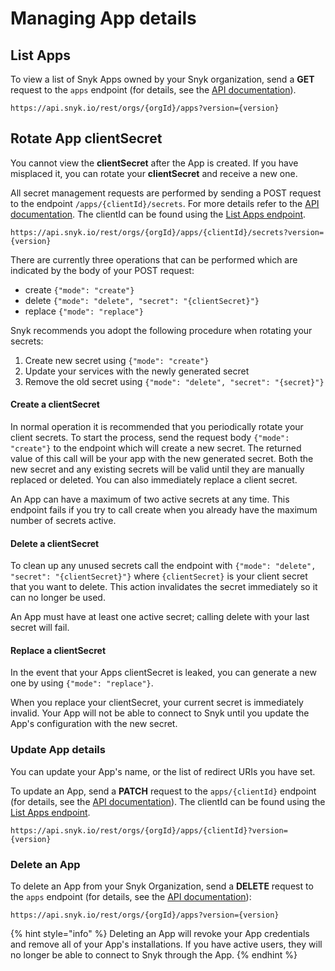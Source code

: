 # Managing App details

## List Apps

To view a list of Snyk Apps owned by your Snyk organization, send a **GET** request to the `apps` endpoint (for details, see the [API documentation](https://apidocs.snyk.io/#get-/orgs/-org\_id-/apps)).

```
https://api.snyk.io/rest/orgs/{orgId}/apps?version={version}
```

## Rotate App clientSecret

You cannot view the **clientSecret** after the App is created. If you have misplaced it, you can rotate your **clientSecret** and receive a new one.

All secret management requests are performed by sending a POST request to the endpoint `/apps/{clientId}/secrets`. For more details refer to the [API documentation](https://apidocs.snyk.io/#post-/orgs/-org\_id-/apps/-client\_id-/secrets). The clientId can be found using the [List Apps endpoint](https://apidocs.snyk.io/?version=2022-04-06%7Eexperimental#get-/orgs/-org\_id-/apps).

```
https://api.snyk.io/rest/orgs/{orgId}/apps/{clientId}/secrets?version={version}
```

There are currently three operations that can be performed which are indicated by the body of your POST request:

* create `{"mode": "create"}`
* delete `{"mode": "delete", "secret": "{clientSecret}"}`
* replace `{"mode": "replace"}`

Snyk recommends you adopt the following procedure when rotating your secrets:

1. Create new secret using `{"mode": "create"}`
2. Update your services with the newly generated secret
3. Remove the old secret using `{"mode": "delete", "secret": "{secret}"}`

#### Create a clientSecret

In normal operation it is recommended that you periodically rotate your client secrets. To start the process, send the request body `{"mode": "create"}` to the endpoint which will create a new secret. The returned value of this call will be your app with the new generated secret. Both the new secret and any existing secrets will be valid until they are manually replaced or deleted. You can also immediately replace a client secret.

An App can have a maximum of two active secrets at any time. This endpoint fails if you try to call create when you already have the maximum number of secrets active.

#### Delete a clientSecret

To clean up any unused secrets call the endpoint with `{"mode": "delete", "secret": "{clientSecret}"}` where `{clientSecret}` is your client secret that you want to delete. This action invalidates the secret immediately so it can no longer be used.

An App must have at least one active secret; calling delete with your last secret will fail.

#### Replace a clientSecret

In the event that your Apps clientSecret is leaked, you can generate a new one by using `{"mode": "replace"}`.

When you replace your clientSecret, your current secret is immediately invalid. Your App will not be able to connect to Snyk until you update the App's configuration with the new secret.

### Update App details

You can update your App's name, or the list of redirect URIs you have set.

To update an App, send a **PATCH** request to the `apps/{clientId}` endpoint (for details, see the [API documentation](https://apidocs.snyk.io/#patch-/orgs/-org\_id-/apps/-client\_id-)). The clientId can be found using the [List Apps endpoint](https://apidocs.snyk.io/?version=2022-04-06%7Eexperimental#get-/orgs/-org\_id-/apps).

```
https://api.snyk.io/rest/orgs/{orgId}/apps/{clientId}?version={version}
```

### Delete an App

To delete an App from your Snyk Organization, send a **DELETE** request to the `apps` endpoint (for details, see the [API documentation](https://apidocs.snyk.io/?version=2022-04-06%7Eexperimental#delete-/orgs/-org\_id-/apps/-client\_id-)):

```
https://api.snyk.io/rest/orgs/{orgId}/apps?version={version}
```

{% hint style="info" %}
Deleting an App will revoke your App credentials and remove all of your App's installations. If you have active users, they will no longer be able to connect to Snyk through the App.
{% endhint %}

